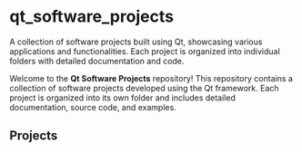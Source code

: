 # qt_software_projects
A collection of software projects built using Qt, showcasing various applications and functionalities. Each project is organized into individual folders with detailed documentation and code.

Welcome to the **Qt Software Projects** repository! This repository contains a collection of software projects developed using the Qt framework. Each project is organized into its own folder and includes detailed documentation, source code, and examples.

## Projects
